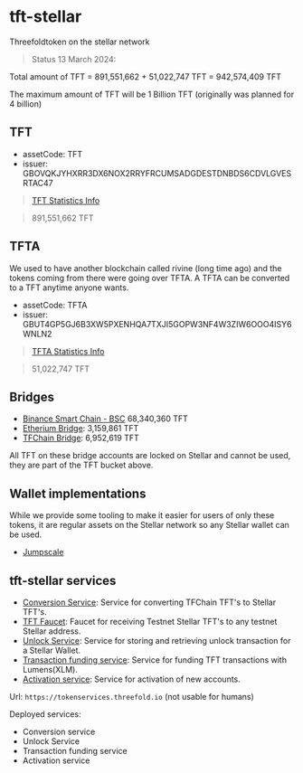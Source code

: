 # tft-stellar

Threefoldtoken on the stellar network

> Status 13 March 2024:

Total amount of TFT = 891,551,662 + 51,022,747 TFT = 942,574,409 TFT

The maximum amount of TFT will be 1 Billion TFT (originally was planned for 4 billion)

## TFT

- assetCode: TFT
- issuer: GBOVQKJYHXRR3DX6NOX2RRYFRCUMSADGDESTDNBDS6CDVLGVESRTAC47

> [TFT Statistics Info](https://stellarchain.io/assets/TFT-GBOVQKJYHXRR3DX6NOX2RRYFRCUMSADGDESTDNBDS6CDVLGVESRTAC47)

> 891,551,662 TFT

## TFTA

We used to have another blockchain called rivine (long time ago) and the tokens coming from there were going over TFTA.
A TFTA can be converted to a TFT anytime anyone wants.

- assetCode: TFTA
- issuer: GBUT4GP5GJ6B3XW5PXENHQA7TXJI5GOPW3NF4W3ZIW6OOO4ISY6WNLN2

> [TFTA Statistics Info](https://stellarchain.io/assets/TFTA-GBUT4GP5GJ6B3XW5PXENHQA7TXJI5GOPW3NF4W3ZIW6OOO4ISY6WNLN2)

> 51,022,747 TFT

## Bridges

- [Binance Smart Chain - BSC](https://stellar.expert/explorer/public/account/GBFFWXWBZDILJJAMSINHPJEUJKB3H4UYXRWNB4COYQAF7UUQSWSBUXW5) 68,340,360 TFT
- [Etherium Bridge](https://stellar.expert/explorer/public/account/GARQ6KUXUCKDPIGI7NPITDN55J23SVR5RJ5RFOOU3ZPLMRJYOQRNMOIJ):  3,159,861 TFT
- [TFChain Bridge](https://stellar.expert/explorer/public/account/GBNOTAYUMXVO5QDYWYO2SOCOYIJ3XFIP65GKOQN7H65ZZSO6BK4SLWSC): 6,952,619 TFT 

All TFT on these bridge accounts are locked on Stellar and cannot be used, they are part of the TFT bucket above.

## Wallet implementations

While we provide some tooling to make it easier for users of only these tokens, it are regular assets on the Stellar network so any Stellar wallet can be used.

- [Jumpscale](https://github.com/threefoldtech/jumpscaleX_libs/tree/development/JumpscaleLibs/clients/stellar)

## tft-stellar services

- [Conversion Service](ThreeBotPackages/tfchainmigration_service/readme.md): Service for converting TFChain TFT's to Stellar TFT's.
- [TFT Faucet](ThreeBotPackages/tft_faucet/readme.md): Faucet for receiving Testnet Stellar TFT's to any testnet Stellar address.
- [Unlock Service](ThreeBotPackages/unlock_service/readme.md): Service for storing and retrieving unlock transaction for a Stellar Wallet.
- [Transaction funding service](ThreeBotPackages/transactionfunding_service/readme.md): Service for funding TFT transactions with Lumens(XLM).
- [Activation service](ThreeBotPackages/activation_service/readme.md): Service for activation of new accounts.

Url: `https://tokenservices.threefold.io` (not usable for humans)

Deployed services:

- Conversion service
- Unlock Service
- Transaction funding service
- Activation service
